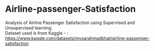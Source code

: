 # Airline-passenger-Satisfaction
Analysis of Airline Passenger Satisfaction using Supervised and Unsupervised learning. <br/>
Dataset used is from Kaggle - : https://www.kaggle.com/datasets/mysarahmadbhat/airline-passenger-satisfaction
